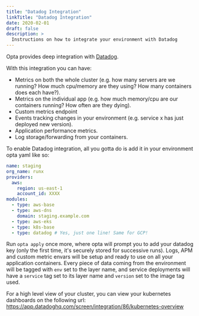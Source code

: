 ```yaml
---
title: "Datadog Integration"
linkTitle: "Datadog Integration"
date: 2020-02-01
draft: false
description: >
  Instructions on how to integrate your environment with Datadog
---
```


Opta provides deep integration with [Datadog](https://www.datadoghq.com/). 

With this integration you can have:
* Metrics on both the whole cluster (e.g. how many servers are we running? How much cpu/memory are
they using? How many containers does each have?).
* Metrics on the individual app (e.g. how much memory/cpu are our containers
running? How often are they dying).
* Custom metrics endpoint  
* Events tracking changes in your environment (e.g. service x has just deployed new version).
* Application performance metrics.
* Log storage/forwarding from your containers.

To enable Datadog integration, all you gotta do is add it in your environment opta yaml like so:
```yaml
name: staging
org_name: runx
providers:
  aws:
    region: us-east-1
    account_id: XXXX
modules:
  - type: aws-base
  - type: aws-dns
    domain: staging.example.com
  - type: aws-eks
  - type: k8s-base
  - type: datadog # Yes, just one line! Same for GCP!
```
Run `opta apply` once more, where opta will prompt you to add your datadog key (only the first time, it's securely stored
for successive runs). Logs, APM and custom metric envars will be setup and ready to use on all your application containers. Every piece of data coming from the environment will be
tagged with `env` set to the layer name, and service deployments will have a `service` tag set to its layer name and
`version` set to the image tag used.

For a high level view of your cluster, you can view your kubernetes dashboards on the following url:
https://app.datadoghq.com/screen/integration/86/kubernetes-overview
